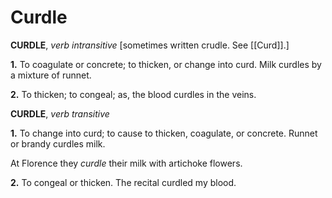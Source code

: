 # Curdle

**CURDLE**, _verb intransitive_ \[sometimes written crudle. See [[Curd]].\]

**1.** To coagulate or concrete; to thicken, or change into curd. Milk curdles by a mixture of runnet.

**2.** To thicken; to congeal; as, the blood curdles in the veins.

**CURDLE**, _verb transitive_

**1.** To change into curd; to cause to thicken, coagulate, or concrete. Runnet or brandy curdles milk.

At Florence they _curdle_ their milk with artichoke flowers.

**2.** To congeal or thicken. The recital curdled my blood.